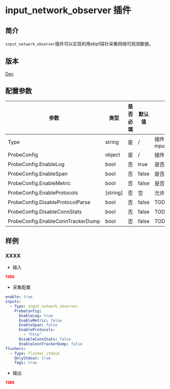 # input_network_observer 插件

## 简介

`input_network_observer`插件可以实现利用ebpf探针采集网络可观测数据。

## 版本

[Dev](../stability-level.md)

## 配置参数

|  **参数**  |  **类型**  |  **是否必填**  |  **默认值**  |  **说明**  |
| --- | --- | --- | --- | --- |
|  Type  |  string  |  是  |  /  |  插件类型。固定为input\_network\_observer  |
|  ProbeConfig  |  object  |  是  |  /  |  插件配置参数列表  |
|  ProbeConfig.EnableLog  |  bool  |  否  |  true  |  是否开启日志上报  |
|  ProbeConfig.EnableSpan  |  bool  |  否  |  false  |  是否开启跨度上报  |
|  ProbeConfig.EnableMetric  |  bool  |  否  |  false  |  是否开启指标上报  |
|  ProbeConfig.EnableProtocols  |  \[string\]  |  否  |  空  |  允许的协议类型  |
|  ProbeConfig.DisableProtocolParse  |  bool  |  否  |  false  |  TODO  |
|  ProbeConfig.DisableConnStats  |  bool  |  否  |  false  |  TODO  |
|  ProbeConfig.EnableConnTrackerDump  |  bool  |  否  |  false  |  TODO  |

## 样例

### XXXX

* 输入

```json
TODO
```

* 采集配置

```yaml
enable: true
inputs:
  - Type: input_network_observer
    ProbeConfig:
      EnableLog: true
      EnableMetric: false
      EnableSpan: false
      EnableProtocols: 
        - "http"
      DisableConnStats: false
      EnableConnTrackerDump: false
flushers:
  - Type: flusher_stdout
    OnlyStdout: true
    Tags: true
```

* 输出

```json
TODO
```
